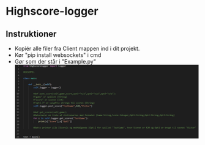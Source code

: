 # Highscore-logger

## Instruktioner
* Kopiér alle filer fra Client mappen ind i dit projekt.
* Kør "pip install websockets" i cmd
* Gør som der står i "Example.py"
![Alt text](Billede_til_readme.png?raw=true "Eksempel")
